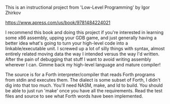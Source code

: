 This is an instructional project from 'Low-Level Programming' by Igor Zhirkov

https://www.apress.com/us/book/9781484224021

I recommend this book and doing this project if you're interested in learning
some x86 assembly, upping your GDB game, and just generally having a better
idea what's going to turn your high-level code into a linkable/executable unit.
I screwed up a lot of silly things with syntax, almost entirely related moving
data the way I intended versus the way I'd written. After the pain of debugging
that stuff I want to avoid writing assembly wherever I can. Gimme back my high-level
language and mature compiler!

The source is for a Forth interpreter/compiler that reads Forth programs from
stdin and executes them. The dialect is some subset of Forth, I didn't dig into
that too much. You'll need NASM, make, and ld to build. You should be able to
just run 'make' once you have all the requirements. Read the test files and source
to see what Forth words have been implemented.
